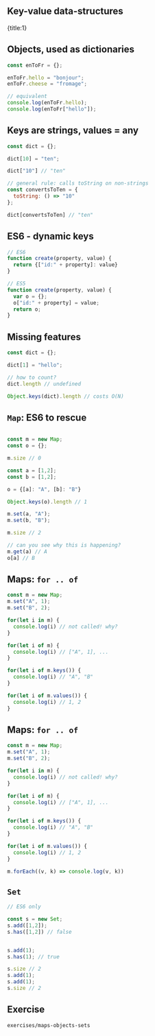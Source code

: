 ## Key-value data-structures
{title:1}

## Objects, used as dictionaries

```javascript
const enToFr = {};

enToFr.hello = "bonjour";
enToFr.cheese = "fromage";

// equivalent
console.log(enToFr.hello);
console.log(enToFr["hello"]);

```

## Keys are strings, values = any

```javascript
const dict = {};

dict[10] = "ten";

dict["10"] // "ten"

// general rule: calls toString on non-strings
const convertsToTen = {
  toString: () => "10"
};

dict[convertsToTen] // "ten"
```

## ES6 - dynamic keys

```javascript
// ES6
function create(property, value) {
  return {["id:" + property]: value}
}

// ES5
function create(property, value) {
  var o = {};
  o["id:" + property] = value;
  return o;
}
```

## Missing features

```javascript
const dict = {};

dict[1] = "hello";

// how to count?
dict.length // undefined

Object.keys(dict).length // costs O(N)
```

## `Map`: ES6 to rescue

```javascript

const m = new Map;
const o = {};

m.size // 0

const a = [1,2];
const b = [1,2];

o = {[a]: "A", [b]: "B"}

Object.keys(o).length // 1

m.set(a, "A");
m.set(b, "B");

m.size // 2

// can you see why this is happening?
m.get(a) // A
o[a] // B
```

## Maps: `for .. of`

```javascript
const m = new Map;
m.set("A", 1);
m.set("B", 2);

for(let i in m) {
  console.log(i) // not called! why?
}

for(let i of m) {
  console.log(i) // ["A", 1], ...
}

for(let i of m.keys()) {
  console.log(i) // "A", "B"
}

for(let i of m.values()) {
  console.log(i) // 1, 2
}
```

## Maps: `for .. of`

```javascript
const m = new Map;
m.set("A", 1);
m.set("B", 2);

for(let i in m) {
  console.log(i) // not called! why?
}

for(let i of m) {
  console.log(i) // ["A", 1], ...
}

for(let i of m.keys()) {
  console.log(i) // "A", "B"
}

for(let i of m.values()) {
  console.log(i) // 1, 2
}

m.forEach((v, k) => console.log(v, k))
```

## `Set`

```javascript
// ES6 only

const s = new Set;
s.add([1,2]);
s.has([1,2]) // false


s.add(1);
s.has(1); // true

s.size // 2
s.add(1);
s.add(1);
s.size // 2
```

## Exercise

    exercises/maps-objects-sets
